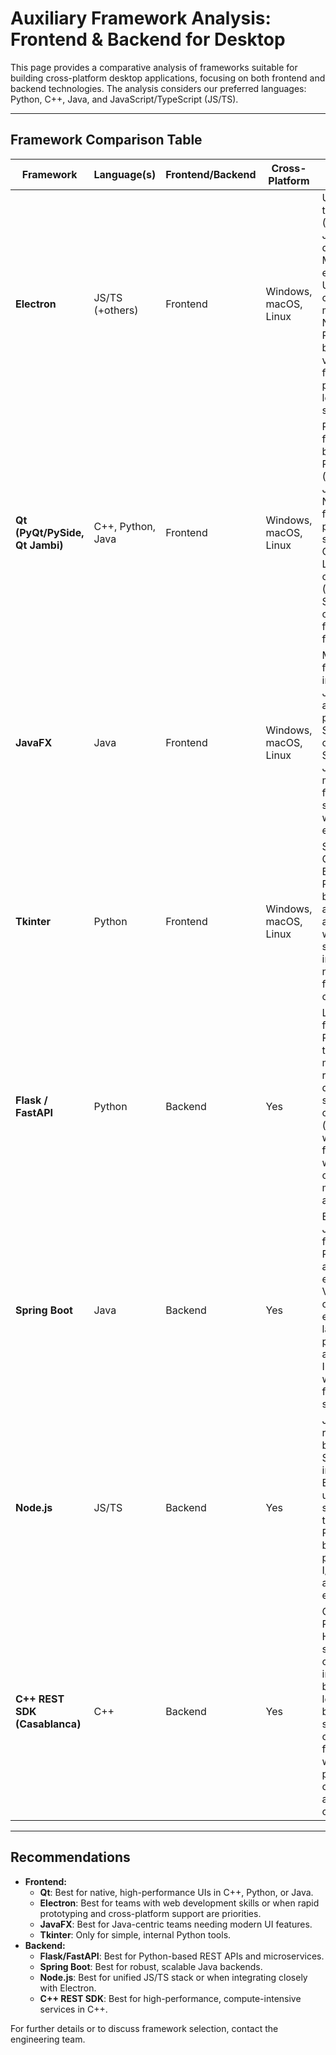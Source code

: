 # Auxiliary Framework Analysis: Frontend & Backend for Desktop

This page provides a comparative analysis of frameworks suitable for building cross-platform desktop applications, focusing on both frontend and backend technologies. The analysis considers our preferred languages: Python, C++, Java, and JavaScript/TypeScript (JS/TS).

---

## Framework Comparison Table

| Framework           | Language(s)         | Frontend/Backend | Cross-Platform | Notes |
|---------------------|---------------------|------------------|----------------|-------|
| **Electron**        | JS/TS (+others)     | Frontend         | Windows, macOS, Linux | Uses web technologies (HTML, CSS, JS/TS) to build desktop apps. Mature ecosystem, rich UI, and large community. High memory usage. Not natively Python/C++/Java, but can interface via APIs. Excellent for rapid prototyping and leveraging web skills. |
| **Qt (PyQt/PySide, Qt Jambi)** | C++, Python, Java | Frontend         | Windows, macOS, Linux | Powerful C++ framework with bindings for Python (PyQt/PySide) and Java (Qt Jambi). Native look and feel, excellent performance, and strong support for C++ and Python. Licensing can be complex (GPL/commercial). Steeper learning curve, but highly flexible and robust for complex UIs. |
| **JavaFX**          | Java                | Frontend         | Windows, macOS, Linux | Modern Java UI framework. Good integration with Java ecosystem and decent performance. Smaller community than Swing. Limited to Java, but offers modern UI features and is suitable for teams with strong Java expertise. |
| **Tkinter**         | Python              | Frontend         | Windows, macOS, Linux | Standard Python GUI library. Bundled with Python, simple for basic UIs, but has an outdated look and limited widgets. Best for simple tools or internal utilities, not recommended for polished commercial apps. |
| **Flask / FastAPI** | Python              | Backend          | Yes            | Lightweight web frameworks for REST APIs. Easy to use, good for microservices and rapid development. Not suitable for heavy computation (should be paired with task queues for intensive workloads). Large community and many extensions available. |
| **Spring Boot**     | Java                | Backend          | Yes            | Enterprise-grade Java backend framework. Robust, scalable, and has a large ecosystem. Verbose configuration, but excellent for large-scale, production-grade applications. Integrates well with JavaFX for full-stack Java solutions. |
| **Node.js**         | JS/TS               | Backend          | Yes            | JavaScript runtime for backend logic. Seamless integration with Electron for unified JS/TS stack. Not native to Python/C++/Java, but offers high performance for I/O-bound tasks and a vast npm ecosystem. |
| **C++ REST SDK (Casablanca)** | C++                 | Backend          | Yes            | C++ library for RESTful services. High performance, suitable for compute-intensive backends. Lower-level API, more boilerplate, and smaller community. Best for scenarios where performance is critical and C++ is a core competency. |

---

## Recommendations
- **Frontend:**
  - **Qt**: Best for native, high-performance UIs in C++, Python, or Java.
  - **Electron**: Best for teams with web development skills or when rapid prototyping and cross-platform support are priorities.
  - **JavaFX**: Best for Java-centric teams needing modern UI features.
  - **Tkinter**: Only for simple, internal Python tools.
- **Backend:**
  - **Flask/FastAPI**: Best for Python-based REST APIs and microservices.
  - **Spring Boot**: Best for robust, scalable Java backends.
  - **Node.js**: Best for unified JS/TS stack or when integrating closely with Electron.
  - **C++ REST SDK**: Best for high-performance, compute-intensive services in C++.

For further details or to discuss framework selection, contact the engineering team.
